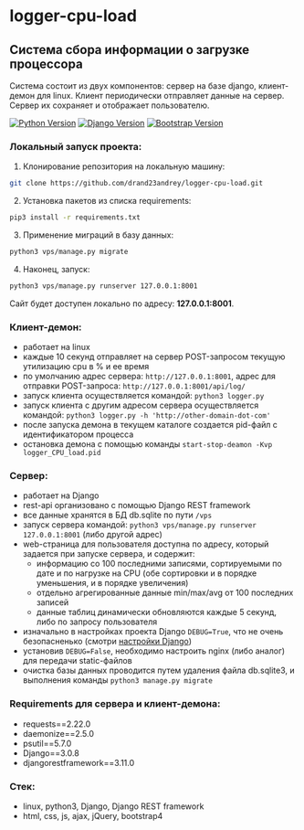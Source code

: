 # logger-cpu-load

## Система сбора информации о загрузке процессора

Система состоит из двух компонентов: сервер на базе django, клиент-демон для linux. Клиент периодически отправляет данные на сервер. Сервер их сохраняет и отображает пользователю.

[![Python Version](https://img.shields.io/badge/Python-3.8.0-brightgreen.svg)](https://python.org)
[![Django Version](https://img.shields.io/badge/Django-3.0.5-green.svg)](https://djangoproject.com)
[![Bootstrap Version](https://img.shields.io/badge/Bootstrap-4.5-green.svg)](https://getbootstrap.com/docs/4.5/getting-started/introduction/)

### Локальный запуск проекта:

1) Клонирование репозитория на локальную машину:
```bash
git clone https://github.com/drand23andrey/logger-cpu-load.git
```
2) Установка пакетов из списка requirements:
```bash
pip3 install -r requirements.txt
```
3) Применение миграций в базу данных:
```bash
python3 vps/manage.py migrate
```
4) Наконец, запуск:
```bash
python3 vps/manage.py runserver 127.0.0.1:8001
```
Сайт будет доступен локально по адресу: **127.0.0.1:8001**.

### Клиент-демон:
- работает на linux
- каждые 10 секунд отправляет на сервер POST-запросом текущую утилизацию cpu в % и ее время
- по умолчанию адрес сервера: `http://127.0.0.1:8001`, адрес для отправки POST-запроса: `http://127.0.0.1:8001/api/log/`
- запуск клиента осуществляется командой: `python3 logger.py`
- запуск клиента с другим адресом сервера осуществляется командой: `python3 logger.py -h 'http://other-domain-dot-com'`
- после запуска демона в текущем каталоге создается pid-файл с идентификатором процесса
- остановка демона с помощью команды `start-stop-deamon -Kvp logger_CPU_load.pid`

### Сервер:
- работает на Django
- rest-api организовано с помощью Django REST framework
- все данные хранятся в БД db.sqlite по пути `/vps`
- запуск сервера командой: `python3 vps/manage.py runserver 127.0.0.1:8001` (либо другой адрес)
- web-страница для пользователя доступна по адресу, который задается при запуске сервера, и содержит: 
  - информацию со 100 последними записями, сортируемыми по дате и по нагрузке на CPU (обе сортировки и в порядке уменьшения, и в порядке увеличения) 
  - отдельно агрегированные данные min/max/avg от 100 последних записей
  - данные таблиц динамически обновляются каждые 5 секунд, либо по запросу пользователя
- изначально в настройках проекта Django `DEBUG=True`, что не очень безопасненько (смотри [настройки Django](<https://docs.djangoproject.com/en/3.0/ref/settings/>))
- установив `DEBUG=False`, необходимо настроить nginx (либо аналог) для передачи static-файлов
- очистка базы данных проводится путем удаления файла db.sqlite3, и выполнения команды `python3 manage.py migrate`

### Requirements для сервера и клиент-демона:
- requests==2.22.0
- daemonize==2.5.0
- psutil==5.7.0
- Django==3.0.8
- djangorestframework==3.11.0

### Стек:
- linux, python3, Django, Django REST framework
- html, css, js, ajax, jQuery, bootstrap4
